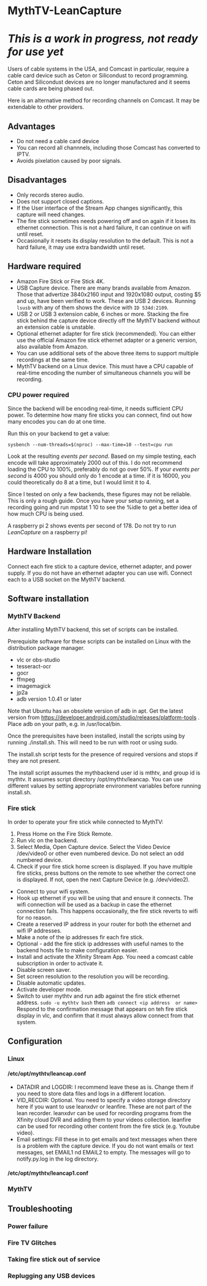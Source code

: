 # MythTV-LeanCapture

# ***This is a work in progress, not ready for use yet***

Users of cable systems in the USA, and Comcast in particular, require a cable card device such as Ceton or Silicondust to record programming. Ceton and Silicondust devices are no longer manufactured and it seems cable cards are being phased out.

Here is an alternative method for recording channels on Comcast. It may be extendable to other providers.

## Advantages

- Do not need a cable card device
- You can record all channnels, including those Comcast has converted to IPTV.
- Avoids pixelation caused by poor signals.

## Disadvantages

- Only records stereo audio.
- Does not support closed captions.
- If the User interface of the Stream App changes significantly, this capture will need changes.
- The fire stick sometimes needs powering off and on again if it loses its ethernet connection. This is not a hard failure, it can continue on wifi until reset.
- Occasionally it resets its display resolution to the default. This is not a hard failure, it may use extra bandwidth until reset.

## Hardware required

- Amazon Fire Stick or Fire Stick 4K.
- USB Capture device. There are many brands available from Amazon. Those that advertize 3840x2160 input and 1920x1080 output, costing $5 and up, have been verified to work. These are USB 2 devices. Running `lsusb` with any of them shows the device with `ID 534d:2109`.  
- USB 2 or USB 3 extension cable, 6 inches or more. Stacking the fire stick behind the capture device directly off the MythTV backend without an extension cable is unstable.
- Optional ethernet adapter for fire stick (recommended). You can either use the official Amazon fire stick ethernet adapter or a generic version, also available from Amazon.
- You can use additional sets of the above three items to support multiple recordings at the same time.
- MythTV backend on a Linux device. This must have a CPU capable of real-time encoding the number of simultaneous channels you will be recording.

### CPU power required

Since the backend will be encoding real-time, it needs sufficient CPU power. To determine how many fire sticks you can connect, find out how many encodes you can do at one time.

Run this on your backend to get a value:

    sysbench --num-threads=$(nproc) --max-time=10 --test=cpu run

Look at the resulting *events per second*. Based on my simple testing, each encode will take approximately 2000 out of this. I do not recommend loading the CPU to 100%, preferably do not go over 50%. If your *events per second* is 4000 you should only do 1 encode at a time. if it is 16000, you could theoretically do 8 at a time, but I would limit it to 4.

Since I tested on only a few backends, these figures may not be reliable. This is only a rough guide. Once you have your setup running, set a recording going and run mpstat 1 10 to see the %idle to get a better idea of how much CPU is being used.

A raspberry pi 2 shows events per second of 178. Do not try to run *LeanCapture* on a raspberry pi!

## Hardware Installation

Connect each fire stick to a capture device, ethernet adapter, and power supply. If you do not have an ethernet adapter you can use wifi. Connect each to a USB socket on the MythTV backend.

## Software installation

### MythTV Backend

After installing MythTV backend, this set of scripts can be installed.

Prerequisite software for these scripts can be installed on Linux with the distribution package manager.
- vlc or obs-studio
- tesseract-ocr
- gocr
- ffmpeg
- imagemagick
- jp2a
- adb version 1.0.41 or later

Note that Ubuntu has an obsolete version of adb in apt. Get the latest version from https://developer.android.com/studio/releases/platform-tools . Place adb on your path, e.g. in /usr/local/bin.

Once the prerequisites have been installed, install the scripts using by running ./install.sh. This will need to be run with root or using sudo.

The install.sh script tests for the presence of required versions and stops if they are not present.

The install script assumes the mythbackend user id is mthtv, and group id is mythtv. It assumes script directory /opt/mythtv/leancap. You can use different values by setting appropriate environment variables before running install.sh.

### Fire stick

In order to operate your fire stick while connected to MythTV:

1. Press Home on the Fire Stick Remote. 
1. Run vlc on the backend. 
1. Select Media, Open Capture device. Select the Video Device /dev/video0 or other even numbered device. Do not select an odd numbered device.
2. Check if your fire stick home screen is displayed. If you have multiple fire sticks, press buttons on the remote to see whether the correct one is displayed. If not, open the next Capture Device (e.g. /dev/video2).

- Connect to your wifi system.
- Hook up ethernet if you will be using that and ensure it connects. The wifi connection will be used as a backup in case the ethernet connection fails. This happens occasionally, the fire stick reverts to wifi for no reason.
- Create a reserved IP address in your router for both the ethernet and wifi IP addresses.
- Make a note of the ip addresses fir each fire stick.
- Optional - add the fire stick ip addresses with useful names to the backend hosts file to make configuration easier.
- Install and activate the Xfinity Stream App. You need a comcast cable subscription in order to activate it.
- Disable screen saver.
- Set screen resolution to the resolution you will be recording.
- Disable automatic updates.
- Activate developer mode.
- Switch to user mythtv and run adb against the fire stick ethernet address. `sudo -u mythtv bash` then `adb connect <ip address  or name>` Respond to the confirmation message that appears on teh fire stick display in vlc, and confirm that it must always allow connect from that system.


## Configuration

### Linux

#### /etc/opt/mythtv/leancap.conf

- DATADIR and LOGDIR: I recommend leave these as is. Change them if you need to store data files and logs in a different location.
- VID_RECDIR: Optional. You need to specify a video storage directory here if you want to use leanxdvr or leanfire. These are not part of the lean recorder. leanxdvr can be used for recording programs from the Xfinity cloud DVR and adding them to your videos collection. leanfire can be used for recording other content from the fire stick (e.g. Youtube video).
- Email settings: Fill these in to get emails and text messages when there is a problem with the capture device. If you do not want emails or text messages, set EMAIL1 nd EMAIL2 to empty. The messages will go to notify.py.log in the log directory.


#### /etc/opt/mythtv/leancap1.conf


### MythTV

## Troubleshooting

### Power failure

### Fire TV Glitches

### Taking fire stick out of service

### Replugging any USB devices

